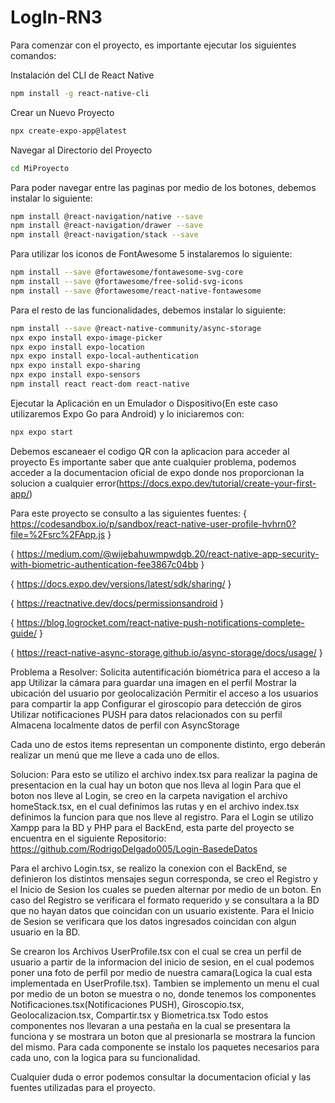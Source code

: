 # LogIn-RN3

Para comenzar con el proyecto, es importante ejecutar los siguientes comandos:

Instalación del CLI de React Native
```bash
npm install -g react-native-cli
```

Crear un Nuevo Proyecto
```bash
npx create-expo-app@latest
```

Navegar al Directorio del Proyecto
```bash
cd MiProyecto
```

Para poder navegar entre las paginas por medio de los botones, debemos instalar lo siguiente:
```bash
npm install @react-navigation/native --save
npm install @react-navigation/drawer --save
npm install @react-navigation/stack --save
```

Para utilizar los iconos de FontAwesome 5 instalaremos lo siguiente:
```bash
npm install --save @fortawesome/fontawesome-svg-core
npm install --save @fortawesome/free-solid-svg-icons
npm install --save @fortawesome/react-native-fontawesome
```
Para el resto de las funcionalidades, debemos instalar lo siguiente:
```bash
npm install --save @react-native-community/async-storage
npx expo install expo-image-picker
npx expo install expo-location
npx expo install expo-local-authentication
npx expo install expo-sharing
npx expo install expo-sensors
npm install react react-dom react-native
```

Ejecutar la Aplicación en un Emulador o Dispositivo(En este caso utilizaremos Expo Go para Android) y lo iniciaremos con:
```bash
npx expo start
```

Debemos escaneaer el codigo QR con la aplicacion para acceder al proyecto
Es importante saber que ante cualquier problema, podemos acceder a la documentacion oficial de expo donde nos proporcionan la solucion a cualquier error(https://docs.expo.dev/tutorial/create-your-first-app/)

Para este proyecto se consulto a las siguientes fuentes:
{ https://codesandbox.io/p/sandbox/react-native-user-profile-hvhrn0?file=%2Fsrc%2FApp.js }

{ https://medium.com/@wijebahuwmpwdgb.20/react-native-app-security-with-biometric-authentication-fee3867c04bb }

{ https://docs.expo.dev/versions/latest/sdk/sharing/ }

{ https://reactnative.dev/docs/permissionsandroid }

{ https://blog.logrocket.com/react-native-push-notifications-complete-guide/ }

{ https://react-native-async-storage.github.io/async-storage/docs/usage/ }

Problema a Resolver:
Solicita autentificación biométrica para el acceso a la app
Utilizar la cámara para guardar una imagen en el perfil
Mostrar la ubicación del usuario por geolocalización
Permitir el acceso a los usuarios para compartir la app
Configurar el giroscopio para detección de giros
Utilizar notificaciones PUSH para datos relacionados con su perfil
Almacena localmente datos de perfil con AsyncStorage

Cada uno de estos items representan un componente distinto, ergo deberán realizar un menú que me lleve a cada uno de ellos.

Solucion: Para esto se utilizo el archivo index.tsx para realizar la pagina de presentacion en la cual hay un boton que nos lleva al login Para que el boton nos lleve al Login, se creo en la carpeta navigation el archivo homeStack.tsx, en el cual definimos las rutas y en el archivo index.tsx definimos la funcion para que nos lleve al registro. Para el Login se utilizo Xampp para la BD y PHP para el BackEnd, esta parte del proyecto se encuentra en el siguiente Repositorio: https://github.com/RodrigoDelgado005/Login-BasedeDatos

Para el archivo Login.tsx, se realizo la conexion con el BackEnd, se definieron los distintos mensajes segun corresponda, se creo el Registro y el Inicio de Sesion los cuales se pueden alternar por medio de un boton. En caso del Registro se verificara el formato requerido y se consultara a la BD que no hayan datos que coincidan con un usuario existente. Para el Inicio de Sesion se verificara que los datos ingresados coincidan con algun usuario en la BD.

Se crearon los Archivos UserProfile.tsx con el cual se crea un perfil de usuario a partir de la informacion del inicio de sesion, en el cual podemos poner una foto de perfil por medio de nuestra camara(Logica la cual esta implementada en UserProfile.tsx). Tambien se implemento un menu el cual por medio de un boton se muestra o no, donde tenemos los componentes Notificaciones.tsx(Notificaciones PUSH), Giroscopio.tsx, Geolocalizacion.tsx, Compartir.tsx y Biometrica.tsx
Todo estos componentes nos llevaran a una pestaña en la cual se presentara la funciona y se mostrara un boton que al presionarla se mostrara la funcion del mismo. Para cada componente se instalo los paquetes necesarios para cada uno, con la logica para su funcionalidad.

Cualquier duda o error podemos consultar la documentacion oficial y las fuentes utilizadas para el proyecto.
